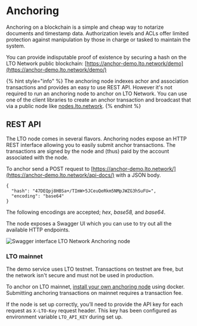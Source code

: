 # Anchoring

Anchoring on a blockchain is a simple and cheap way to notarize documents and timestamp data. Authorization levels and ACLs offer limited protection against manipulation by those in charge or tasked to maintain the system.

You can provide indisputable proof of existence by securing a hash on the LTO Network public blockchain: [https://anchor-demo.lto.network/demo](https://anchor-demo.lto.network/demo/)

{% hint style="info" %}
The anchoring node indexes achor and association transactions and provides an easy to use REST API. However it's not required to run an anchoring node to anchor on LTO Network. You can use one of the client libraries to create an anchor transaction and broadcast that via a public node like [nodes.lto.network](https://nodes.lto.network).
{% endhint %}

## REST API

The LTO node comes in several flavors. Anchoring nodes expose an HTTP REST interface allowing you to easily submit anchor transactions. The transactions are signed by the node and \(thus\) paid by the account associated with the node.

To anchor send a POST request to [https://anchor-demo.lto.network/](https://anchor-demo.lto.network/api-docs/) with a JSON body.

```text
{
  "hash": "47DEQpj8HBSa+/TImW+5JCeuQeRkm5NMpJWZG3hSuFU=",
  "encoding": "base64"
}
```

The following encodings are accepted; _hex_, _base58,_ and _base64_.

The node exposes a Swagger UI which you can use to try out all the available HTTP endpoints.

![Swagger interface LTO Network Anchoring node](https://cdn-images-1.medium.com/max/1600/1*-tuVnK4w9JuAxc5HP2l9Ag.png)

### LTO mainnet

The demo service uses LTO testnet. Transactions on testnet are free, but the network isn't secure and must not be used in production.

To anchor on LTO mainnet, [install your own anchoring node](../../anchoring-node-1/installation-guide/) using docker. Submitting anchoring transactions on mainnet requires a transaction fee. 

If the node is set up correctly, you’ll need to provide the API key for each request as `X-LTO-Key` request header. This key has been configured as environment variable `LTO_API_KEY` during set up.

